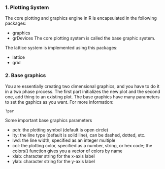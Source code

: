 ### 1. Plotting System
The core plotting and graphics engine in R is encapsulated in the following packages:
- graphics
- grDevices
The core plotting system is called the base graphic system.

The lattice system is implemented using this packages:
- lattice
- grid

### 2. Base graphics
You are essentially creating two dimensional graphics, and you have to do it in a two phase process. The first part initializes the new plot and the second one, add thing to an existing plot. The base graphics have many parameters to set the gaphics as you want.
For more information:
```[R]
?par 
```
Some important base graphics parameters

- pch: the plotting symbol (default is open circle)
- lty: the line type (default is solid line), can be dashed, dotted, etc.
- lwd: the line width, specified as an integer multiple
- col: the plotting color, specified as a number, string, or hex code; the colors() function gives you a vector of colors by name
- xlab: character string for the x-axis label
- ylab: character string for the y-axis label


